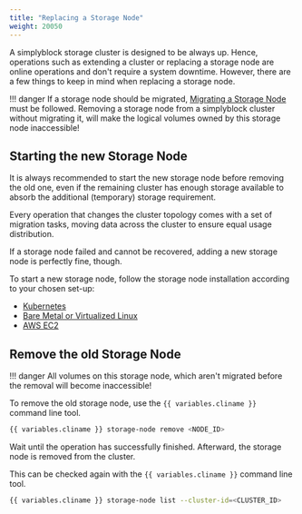 ```yaml
---
title: "Replacing a Storage Node"
weight: 20050
---
```


A simplyblock storage cluster is designed to be always up. Hence, operations such as extending a cluster or
replacing a storage node are online operations and don't require a system downtime. However, there are a few
things to keep in mind when replacing a storage node.

!!! danger
    If a storage node should be migrated, [Migrating a Storage Node](migrating-storage-node.md) must be followed.
    Removing a storage node from a simplyblock cluster without migrating it, will make the logical volumes owned by this
    storage node inaccessible!

## Starting the new Storage Node

It is always recommended to start the new storage node before removing the old one, even if the remaining
cluster has enough storage available to absorb the additional (temporary) storage requirement.

Every operation that changes the cluster topology comes with a set of migration tasks, moving data across
the cluster to ensure equal usage distribution.

If a storage node failed and cannot be recovered, adding a new storage node is perfectly fine, though.

To start a new storage node, follow the storage node installation according to your chosen set-up:

- [Kubernetes](../deployments/kubernetes/install-simplyblock/index.md)
- [Bare Metal or Virtualized Linux](../deployments/baremetal/index.md)
- [AWS EC2](../deployments/aws-ec2/index.md)

## Remove the old Storage Node

!!! danger
    All volumes on this storage node, which aren't migrated before the removal will become inaccessible!

To remove the old storage node, use the `{{ variables.cliname }}` command line tool. 

```bash title="Remove a storage node"
{{ variables.cliname }} storage-node remove <NODE_ID>
```

Wait until the operation has successfully finished. Afterward, the storage node is removed from the cluster.

This can be checked again with the `{{ variables.cliname }}` command line tool.

```bash title="List storage nodes"
{{ variables.cliname }} storage-node list --cluster-id=<CLUSTER_ID>
```

